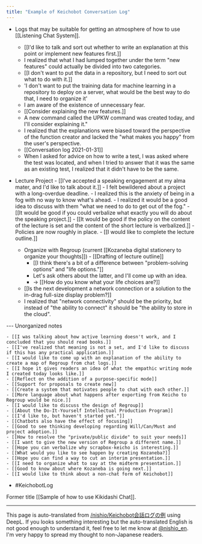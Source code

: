 ```yaml
---
title: "Example of Keichobot Conversation Log"
---
```


- Logs that may be suitable for getting an atmosphere of how to use [[Listening Chat System]].

    - [[I'd like to talk and sort out whether to write an explanation at this point or implement new features first.]]
    - I realized that what I had lumped together under the term "new features" could actually be divided into two categories.
    - [[I don't want to put the data in a repository, but I need to sort out what to do with it.]]
    - 'I don't want to put the training data for machine learning in a repository to deploy on a server, what would be the best way to do that, I need to organize it'
    - I am aware of the existence of unnecessary fear.
    - [[Consider explaining the new features.]]
    - A new command called the UPKW command was created today, and I'll consider explaining it."
    - I realized that the explanations were biased toward the perspective of the function creator and lacked the "what makes you happy" from the user's perspective.
    - [[Conversation log 2021-01-31]]
    - When I asked for advice on how to write a test, I was asked where the test was located, and when I tried to answer that it was the same as an existing test, I realized that it didn't have to be the same.
- Lecture Project
        - [[I've accepted a speaking engagement at my alma mater, and I'd like to talk about it.]]
        - I felt bewildered about a project with a long-overdue deadline.
        - I realized this is the anxiety of being in a fog with no way to know what's ahead.
        - I realized it would be a good idea to discuss with them "what we need to do to get out of the fog."
        - [[It would be good if you could verbalize what exactly you will do about the speaking project.]]
        - [[It would be good if the policy on the content of the lecture is set and the content of the short lecture is verbalized.]]
        - Policies are now roughly in place.
        - [[I would like to complete the lecture outline.]]
    - Organize with Regroup (current [[Kozaneba digital stationery to organize your thoughts]])
            - [[Drafting of lecture outline]]
        - [[I think there's a bit of a difference between "problem-solving options" and "life options."]]
        - Let's ask others about the latter, and I'll come up with an idea.
        - → [[How do you know what your life choices are?]]
    - [[Is the next development a network connection or a solution to the in-drag full-size display problem?]]
    - I realized that "network connectivity" should be the priority, but instead of "the ability to connect" it should be "the ability to store in the cloud".


--- Unorganized notes

    - [[I was talking about how active learning doesn't work, and I concluded that you should read books.]]
    - [[I've realized that meaning is not a set, and I'd like to discuss if this has any practical application.]]
    - [[I would like to come up with an explanation of the ability to create a map of Regroup from chat logs.]]
    - [[I hope it gives readers an idea of what the empathic writing mode I created today looks like.]]
    - [[Reflect on the addition of a purpose-specific mode]]
    - [[Support for proposals to create new]]
    - [[Create a system that motivates people to chat with each other.]]
    - [[More language about what happens after exporting from Keicho to Regroup would be nice.]]
    - [[I would like to discuss the design of Regroup]]
    - [[About the Do-It-Yourself Intellectual Production Program]]
    - [[I'd like to, but haven't started yet."]]
    - [[Chatbots also have the effect of focusing]]
    - [[Good to see thinking developing regarding Will/Can/Must and project adoption.]]
    - [[How to resolve the "private/public divide" to suit your needs]]
    - [[I want to give the new version of Regroup a different name.]]
    - [[Hope you can verbalize why scrapbox-keicho is interesting.]]
    - [[What would you like to see happen by creating Kozaneba?]]
    - [[Hope you can find a way to cut an interim presentation.]]
    - [[I need to organize what to say at the midterm presentation.]]
    - [[Good to know about where Kozaneba is going next.]]
    - [[I would like to think about a non-chat form of Keichobot]]
- #KeichobotLog

Former title [[Sample of how to use Kikidashi Chat]].

---
This page is auto-translated from [/nishio/Keichobot会話ログの例](https://scrapbox.io/nishio/Keichobot会話ログの例) using DeepL. If you looks something interesting but the auto-translated English is not good enough to understand it, feel free to let me know at [@nishio_en](https://twitter.com/nishio_en). I'm very happy to spread my thought to non-Japanese readers.